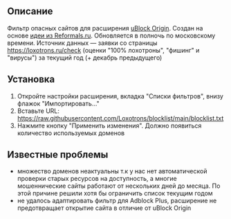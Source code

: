 ## Описание
Фильтр опасных сайтов для расширения [uBlock Origin](https://github.com/gorhill/uBlock/#installation). Создан на основе [идеи из Reformals.ru](https://loxotrons.reformal.ru/proj/?ia=1209145). Обновляется в полночь по московскому времени. Источник данных — заявки со страницы https://loxotrons.ru/check (оценки "100% лохотроны", "фишинг" и "вирусы") за текущий год (+ декабрь предыдущего)

## Установка
1) Откройте настройки расширения, вкладка "Списки фильтров", внизу флажок "Импортировать..."
2) Вставьте URL: https://raw.githubusercontent.com/Loxotrons/blocklist/main/blocklist.txt
3) Нажмите кнопку "Применить изменения". Должно появиться количество используемых доменов

## Известные проблемы
- множество доменов неактуальны т.к у нас нет автоматической проверки старых ресурсов на доступность, а многие мошеннические сайты работают от нескольких дней до месяца. По этой причине решили хотя бы ограничить список текущим годом
- не удалось адаптировать фильтр для Adblock Plus, расширение не предотвращает открытие сайта в отличие от uBlock Origin
